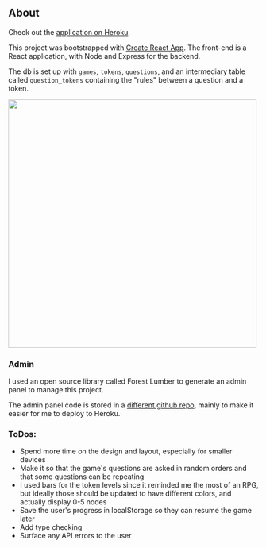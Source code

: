 ## About

Check out the [application on Heroku](https://stats-engagement.herokuapp.com/).
<br/>

This project was bootstrapped with [Create React App](https://github.com/facebook/create-react-app). 
The front-end is a React application, with Node and Express for the backend. 

The db is set up with `games`, `tokens`, `questions`, and an intermediary table called 
`question_tokens` containing the "rules" between a question and a token. 

<img src="https://github.com/antoniablair/stats-engagement/blob/master/client/src/images/screenshot.png" width="500">

###  Admin

I used an open source library called Forest Lumber to generate an admin panel to manage this project. 

The admin panel code is stored in a [different github repo]('https://github.com/antoniablair/stats-engagement-admin'), mainly to make it easier for me to deploy to Heroku.


### ToDos:
- Spend more time on the design and layout, especially for smaller devices
- Make it so that the game's questions are asked in random orders and that some questions can be repeating
- I used bars for the token levels since it reminded me the most of an RPG, 
but ideally those should be updated to have different colors, and actually display 0-5 nodes
- Save the user's progress in localStorage so they can resume the game later
- Add type checking
- Surface any API errors to the user
